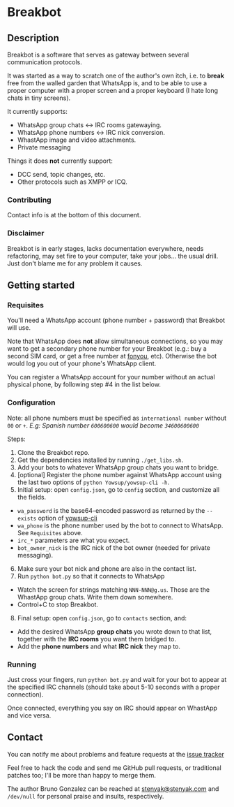 Breakbot
========

Description
-----------

Breakbot is a software that serves as gateway between several communication protocols.

It was started as a way to scratch one of the author's own itch, i.e. to **break** free from the walled garden that WhatsApp is, and to be able to use a proper computer with a proper screen and a proper keyboard (I hate long chats in tiny screens).

It currently supports:

 * WhatsApp group chats <-> IRC rooms gatewaying.
 * WhatsApp phone numbers <-> IRC nick conversion.
 * WhastApp image and video attachments.
 * Private messaging

Things it does **not** currently support:

 * DCC send, topic changes, etc.
 * Other protocols such as XMPP or ICQ.

### Contributing

Contact info is at the bottom of this document.

### Disclaimer

Breakbot is in early stages, lacks documentation everywhere, needs refactoring, may set fire to your computer, take your jobs... the usual drill. Just don't blame me for any problem it causes.


Getting started
---------------

### Requisites

You'll need a WhatsApp account (phone number + password) that Breakbot will use.

Note that WhatsApp does **not** allow simultaneous connections, so you may want to get a secondary phone number for your Breakbot (e.g.: buy a second SIM card, or get a free number at [fonyou](http://www.fonyou.es), etc). Otherwise the bot would log you out of your phone's WhatsApp client.

You can register a WhatsApp account for your number without an actual physical phone, by following step #4 in the list below.

### Configuration

Note: all phone numbers must be specified as `international number` without `00` or `+`. *E.g: Spanish number `600600600` would become `34600600600`*

Steps:

1. Clone the Breakbot repo.
2. Get the dependencies installed by running `./get_libs.sh`.
3. Add your bots to whatever WhatsApp group chats you want to bridge.
4. [optional] Register the phone number against WhatsApp account using the last two options of `python Yowsup/yowsup-cli -h`.
5. Initial setup: open `config.json`, go to `config` section, and customize all the fields.
 * `wa_password` is the base64-encoded password as returned by the `--exists` option of [yowsup-cli](https://github.com/tgalal/yowsup/wiki/yowsup-cli)
 * `wa_phone` is the phone number used by the bot to connect to WhatsApp. See `Requisites` above.
 * `irc_*` parameters are what you expect.
 * `bot_owner_nick` is the IRC nick of the bot owner (needed for private messaging).
6. Make sure your bot nick and phone are also in the contact list.
7. Run `python bot.py` so that it connects to WhatsApp
 * Watch the screen for strings matching `NNN-NNN@g.us`. Those are the WhastApp group chats. Write them down somewhere.
 * Control+C to stop Breakbot.
8. Final setup: open `config.json`, go to `contacts` section, and:
 * Add the desired WhatsApp **group chats** you wrote down to that list, together with the **IRC rooms** you want them bridged to.
 * Add the **phone numbers** and what **IRC nick** they map to.

### Running

Just cross your fingers, run `python bot.py` and wait for your bot to appear at the specified IRC channels (should take about 5-10 seconds with a proper connection).

Once connected, everything you say on IRC should appear on WhastApp and vice versa.

Contact
------

You can notify me about problems and feature requests at the [issue tracker](https://github.com/stenyak/breakbot/issues)

Feel free to hack the code and send me GitHub pull requests, or traditional patches too; I'll be more than happy to merge them.

The author Bruno Gonzalez can be reached at [stenyak@stenyak.com](mailto:stenyak@stenyak.com) and `/dev/null` for personal praise and insults, respectively.

